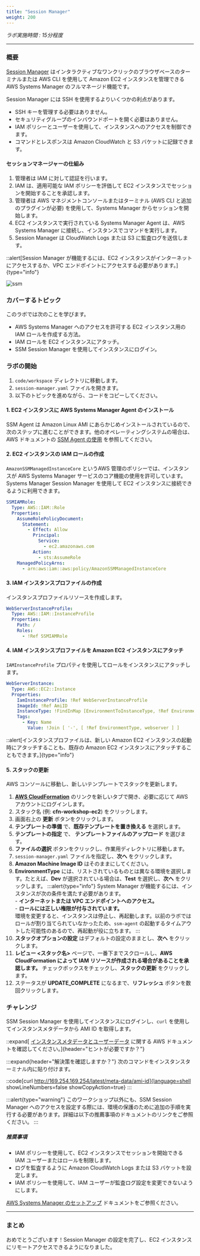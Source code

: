```yaml
---
title: "Session Manager"
weight: 200
---
```


_ラボ実施時間 : 15分程度_

---

### 概要

[Session Manager](https://docs.aws.amazon.com/ja_jp/systems-manager/latest/userguide/session-manager.html) はインタラクティブなワンクリックのブラウザベースのターミナルまたは AWS CLI を使用して Amazon EC2 インスタンスを管理できる AWS Systems Manager のフルマネージド機能です。

Session Manager には SSH を使用するよりいくつかの利点があります。

+ SSH キーを管理する必要はありません。
+ セキュリティグループのインバウンドポートを開く必要はありません。
+ IAM ポリシーとユーザーを使用して、インスタンスへのアクセスを制御できます。
+ コマンドとレスポンスは Amazon CloudWatch と S3 バケットに記録できます。

#### セッションマネージャーの仕組み

1. 管理者は IAM に対して認証を行います。
1. IAM は、適用可能な IAM ポリシーを評価して EC2 インスタンスでセッションを開始することを承認します。
1. 管理者は AWS マネジメントコンソールまたはターミナル (AWS CLI と追加のプラグインが必要) を使用して、Systems Manager からセッションを開始します。
1. EC2 インスタンスで実行されている Systems Manager Agent は、AWS Systems Manager に接続し、インスタンスでコマンドを実行します。
1. Session Manager は CloudWatch Logs または S3 に監査ログを送信します。

::alert[Session Manager が機能するには、EC2 インスタンスがインターネットにアクセスするか、VPC エンドポイントにアクセスする必要があります。]{type="info"}

![ssm](/static/basics/operations/session-manager/ssm-sm-1.png)

### カバーするトピック
このラボでは次のことを学びます。

+ AWS Systems Manager へのアクセスを許可する EC2 インスタンス用の IAM ロールを作成する方法。
+ IAM ロールを EC2 インスタンスにアタッチ。
+ SSM Session Manager を使用してインスタンスにログイン。

### ラボの開始

1. `code/workspace` ディレクトリに移動します。
1. `session-manager.yaml` ファイルを開きます。
1. 以下のトピックを進めながら、コードをコピーしてください。

#### 1. EC2 インスタンスに AWS Systems Manager Agent のインストール

SSM Agent は Amazon Linux AMI にあらかじめインストールされているので、次のステップに進むことができます。他のオペレーティングシステムの場合は、AWS ドキュメントの [SSM Agent の使用](https://docs.aws.amazon.com/ja_jp/systems-manager/latest/userguide/ssm-agent.html) を参照してください。

#### 2. EC2 インスタンスの IAM ロールの作成
`AmazonSSMManagedInstanceCore` というAWS 管理のポリシーでは、インスタンスが AWS Systems Manager サービスのコア機能の使用を許可しています。Systems Manager Session Manager を使用して EC2 インスタンスに接続できるように利用できます。

```yaml
SSMIAMRole:
  Type: AWS::IAM::Role
  Properties:
    AssumeRolePolicyDocument:
      Statement:
        - Effect: Allow
          Principal:
            Service:
              - ec2.amazonaws.com
          Action:
            - sts:AssumeRole
    ManagedPolicyArns:
      - arn:aws:iam::aws:policy/AmazonSSMManagedInstanceCore
```

#### 3. IAM インスタンスプロファイルの作成

インスタンスプロファイルリソースを作成します。

```yaml
WebServerInstanceProfile:
  Type: AWS::IAM::InstanceProfile
  Properties:
    Path: /
    Roles:
      - !Ref SSMIAMRole
```

#### 4. IAM インスタンスプロファイルを Amazon EC2 インスタンスにアタッチ

`IAMInstanceProfile` プロパティを使用してロールをインスタンスにアタッチします。

```yaml
WebServerInstance:
  Type: AWS::EC2::Instance
  Properties:
    IamInstanceProfile: !Ref WebServerInstanceProfile
    ImageId: !Ref AmiID
    InstanceType: !FindInMap [EnvironmentToInstanceType, !Ref EnvironmentType, InstanceType]
    Tags:
      - Key: Name
        Value: !Join [ '-', [ !Ref EnvironmentType, webserver ] ]
```

::alert[インスタンスプロファイルは、新しい Amazon EC2 インスタンスの起動時にアタッチすることも、既存の Amazon EC2 インスタンスにアタッチすることもできます。]{type="info"}

#### 5. スタックの更新

AWS コンソールに移動し、新しいテンプレートでスタックを更新します。

1. **[AWS CloudFormation](https://console.aws.amazon.com/cloudformation)** のリンクを新しいタブで開き、必要に応じて AWS アカウントにログインします。
1. スタック名 (例: **cfn-workshop-ec2**) をクリックします。
1. 画面右上の **更新** ボタンをクリックします。
1. **テンプレートの準備** で、**既存テンプレートを置き換える** を選択します。
1. **テンプレートの指定** で、 **テンプレートファイルのアップロード** を選びます。
1. **ファイルの選択** ボタンをクリックし、作業用ディレクトリに移動します。
1. `session-manager.yaml` ファイルを指定し、**次へ** をクリックします。
1. **Amazon Machine Image ID** はそのままにしてください。
1. **EnvironmentType** には、リストされているものとは異なる環境を選択します。たとえば、**Dev** が選択されている場合は、**Test** を選択し、**次へ** をクリックします。
:::alert{type="info"}
System Manager が機能するには、インスタンスが次の条件を満たす必要があります。 \
 \- **インターネットまたは VPC エンドポイントへのアクセス。** \
 \- **ロールには正しい権限が付与されています。** \
環境を変更すると、インスタンスは停止し、再起動します。以前のラボではロールが割り当てられていなかったため、`ssm-agent` の起動するタイムアウトした可能性のあるので、再起動が役に立ちます。
:::
1. **スタックオプションの設定** はデフォルトの設定のままとし、**次へ** をクリックします。
1. **レビュー <スタック名>** ページで、一番下までスクロールし、**AWS CloudFormation によって IAM リソースが作成される場合があることを承認します。** チェックボックスをチェックし、**スタックの更新** をクリックします。
1. ステータスが **UPDATE_COMPLETE** になるまで、**リフレッシュ** ボタンを数回クリックします。

### チャレンジ

SSM Session Manager を使用してインスタンスにログインし、`curl` を使用してインスタンスメタデータから AMI ID を取得します。

::expand[ [インスタンスメタデータとユーザーデータ](https://docs.aws.amazon.com/ja_jp/AWSEC2/latest/UserGuide/ec2-instance-metadata.html) に関する AWS ドキュメントを確認してください。]{header="ヒントが必要ですか？"}

:::expand{header="解決策を確認しますか？"}
次のコマンドをインスタンスターミナル内に貼り付けます。

::code[curl http://169.254.169.254/latest/meta-data/ami-id]{language=shell showLineNumbers=false showCopyAction=true}
:::

:::alert{type="warning"}
このワークショップ以外にも、SSM Session Manager へのアクセスを設定する際には、環境の保護のために追加の手順を実行する必要があります。詳細は以下の推薦事項のドキュメントのリンクをご参照ください。
:::

##### 推奨事項

+ IAM ポリシーを使用して、EC2 インスタンスでセッションを開始できる IAM ユーザーまたはロールを制限します。
+ ログを監査するように Amazon CloudWatch Logs または S3 バケットを設定します。
+ IAM ポリシーを使用して、IAM ユーザーが監査ログ設定を変更できないようにします。

[AWS Systems Manager のセットアップ](https://docs.aws.amazon.com/ja_jp/systems-manager/latest/userguide/systems-manager-setting-up.html) ドキュメントをご参照ください。

---
### まとめ

おめでとうございます！Session Manager の設定を完了し、EC2 インスタンスにリモートアクセスできるようになりました。
